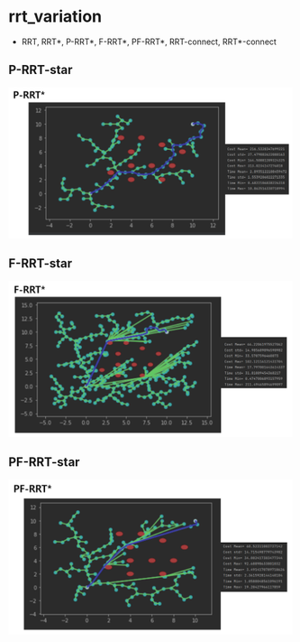 # rrt_variation
* RRT, RRT*, P-RRT*, F-RRT*, PF-RRT*, RRT-connect, RRT*-connect

## P-RRT-star
![P-RRT 시뮬레이션](P-RRT-STAR.png)

## F-RRT-star
![F-RRT 시뮬레이션](F-RRT-STAR.png)

## PF-RRT-star
![PF-RRT 시뮬레이션](PF-RRT-STAR.png)
